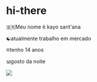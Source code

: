 # hi-there
🇧🇷Meu nome é kayo sant'ana

☯️atualmente trabalho em mercado

🔯tenho 14 anos

🕉️gosto da noite

![](https://media.giphy.com/media/v1.Y2lkPTc5MGI3NjExcXg3eHJ4YWxtaWkxejBud290d2RncHU4dGtzY2d6N2o4N3FyZjUxMyZlcD12MV9naWZzX3NlYXJjaCZjdD1n/zbNWaBLUnZMtfJieGp/giphy.gif)
